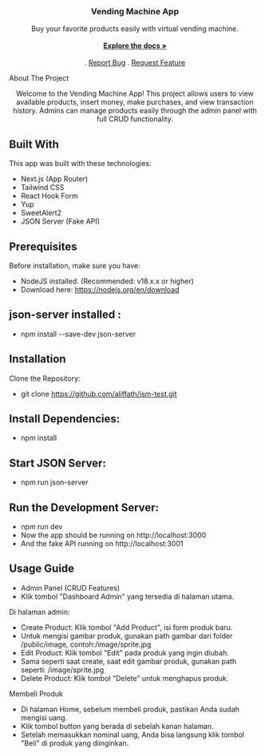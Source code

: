 <br/> <p align="center"> <a href="https://github.com/aliffath/jsm-test"> </a> <h3 align="center">Vending Machine App</h3> <p align="center"> Buy your favorite products easily with virtual vending machine. <br/> <br/> <a href="https://github.com/aliffath/jsm-test"><strong>Explore the docs »</strong></a> <br/> <br/> . <a href="https://github.com/aliffath/jsm-test/issues">Report Bug</a> . <a href="https://github.com/aliffath/jsm-test/issues">Request Feature</a> </p> </p>

About The Project

<p align="center"> Welcome to the Vending Machine App! This project allows users to view available products, insert money, make purchases, and view transaction history. Admins can manage products easily through the admin panel with full CRUD functionality. </p>

## Built With

This app was built with these technologies:

- Next.js (App Router)
- Tailwind CSS
- React Hook Form
- Yup
- SweetAlert2
- JSON Server (Fake API)

## Prerequisites

Before installation, make sure you have:

- NodeJS installed. (Recommended: v18.x.x or higher)
- Download here: https://nodejs.org/en/download

## json-server installed :

- npm install --save-dev json-server

## Installation

Clone the Repository:

- git clone https://github.com/aliffath/jsm-test.git

## Install Dependencies:

- npm install

## Start JSON Server:

- npm run json-server

## Run the Development Server:

- npm run dev
- Now the app should be running on http://localhost:3000
- And the fake API running on http://localhost:3001

## Usage Guide

- Admin Panel (CRUD Features)
- Klik tombol "Dashboard Admin" yang tersedia di halaman utama.

Di halaman admin:

- Create Product: Klik tombol "Add Product", isi form produk baru.
- Untuk mengisi gambar produk, gunakan path gambar dari folder /public/image, contoh:/image/sprite.jpg
- Edit Product: Klik tombol "Edit" pada produk yang ingin diubah.
- Sama seperti saat create, saat edit gambar produk, gunakan path seperti: /image/sprite.jpg
- Delete Product: Klik tombol "Delete" untuk menghapus produk.

Membeli Produk

- Di halaman Home, sebelum membeli produk, pastikan Anda sudah mengisi uang.
- Klik tombol button yang berada di sebelah kanan halaman.
- Setelah memasukkan nominal uang, Anda bisa langsung klik tombol "Beli" di produk yang diinginkan.
